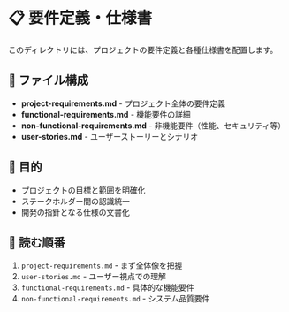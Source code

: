 # 📋 要件定義・仕様書

このディレクトリには、プロジェクトの要件定義と各種仕様書を配置します。

## 📁 ファイル構成

- **project-requirements.md** - プロジェクト全体の要件定義
- **functional-requirements.md** - 機能要件の詳細
- **non-functional-requirements.md** - 非機能要件（性能、セキュリティ等）
- **user-stories.md** - ユーザーストーリーとシナリオ

## 🎯 目的

- プロジェクトの目標と範囲を明確化
- ステークホルダー間の認識統一
- 開発の指針となる仕様の文書化

## 📖 読む順番

1. `project-requirements.md` - まず全体像を把握
2. `user-stories.md` - ユーザー視点での理解
3. `functional-requirements.md` - 具体的な機能要件
4. `non-functional-requirements.md` - システム品質要件